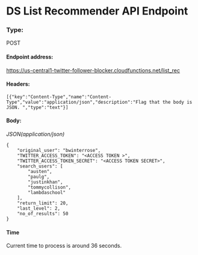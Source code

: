 # DS List Recommender API Endpoint
### Type:
POST

#### Endpoint address:
https://us-central1-twitter-follower-blocker.cloudfunctions.net/list_rec

#### Headers: 
```[{"key":"Content-Type","name":"Content-Type","value":"application/json","description":"Flag that the body is JSON. ","type":"text"}]```

#### Body: 
*JSON(application/json)*
```
{
    "original_user": "bwinterrose",
    "TWITTER_ACCESS_TOKEN": "<ACCESS TOKEN >",
    "TWITTER_ACCESS_TOKEN_SECRET": "<ACCESS TOKEN SECRET>",
    "search_users": [
        "austen",
        "paulg",
        "justinkhan",
        "tommycollison",
        "lambdaschool"
    ],
    "return_limit": 20,
    "last_level": 2,
    "no_of_results": 50
}
```

#### Time 
Current time to process is around 36 seconds. 
